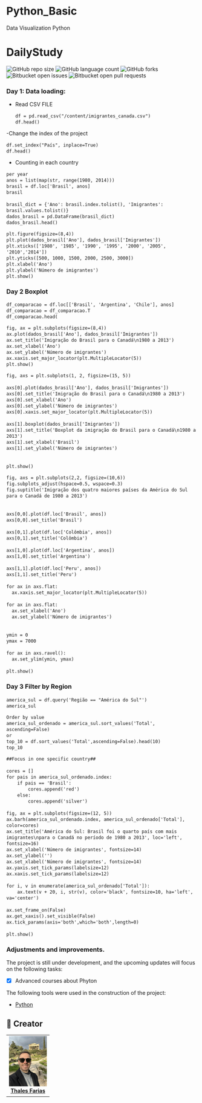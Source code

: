 # Python_Basic
Data Visualization Python


# DailyStudy

![GitHub repo size](https://img.shields.io/github/repo-size/iuricode/README-template?style=for-the-badge)
![GitHub language count](https://img.shields.io/github/languages/count/iuricode/README-template?style=for-the-badge)
![GitHub forks](https://img.shields.io/github/forks/iuricode/README-template?style=for-the-badge)
![Bitbucket open issues](https://img.shields.io/bitbucket/issues/iuricode/README-template?style=for-the-badge)
![Bitbucket open pull requests](https://img.shields.io/bitbucket/pr-raw/iuricode/README-template?style=for-the-badge)

### Day 1: Data loading:


- Read CSV FILE
  ```
  df = pd.read_csv("/content/imigrantes_canada.csv")
  df.head()
  ```
-Change the index of the project
```
df.set_index("País", inplace=True)
df.head()
```
- Counting in each country
```
per year
anos = list(map(str, range(1980, 2014)))
brasil = df.loc['Brasil', anos]
brasil

brasil_dict = {'Ano': brasil.index.tolist(), 'Imigrantes': brasil.values.tolist()}
dados_brasil = pd.DataFrame(brasil_dict)
dados_brasil.head()
```

```First graphic
plt.figure(figsize=(8,4))
plt.plot(dados_brasil['Ano'], dados_brasil['Imigrantes'])
plt.xticks(['1980', '1985', '1990', '1995', '2000', '2005', '2010','2014'])
plt.yticks([500, 1000, 1500, 2000, 2500, 3000])
plt.xlabel('Ano')
plt.ylabel('Número de imigrantes')
plt.show()

```

### Day 2 Boxplot

```Compare two countries
df_comparacao = df.loc[['Brasil', 'Argentina', 'Chile'], anos]
df_comparacao = df_comparacao.T
df_comparacao.head(
```

``` Create graphic
fig, ax = plt.subplots(figsize=(8,4))
ax.plot(dados_brasil['Ano'], dados_brasil['Imigrantes'])
ax.set_title('Imigração do Brasil para o Canadá\n1980 a 2013')
ax.set_xlabel('Ano')
ax.set_ylabel('Número de imigrantes')
ax.xaxis.set_major_locator(plt.MultipleLocator(5))
plt.show()
```
```boxplot
fig, axs = plt.subplots(1, 2, figsize=(15, 5))

axs[0].plot(dados_brasil['Ano'], dados_brasil['Imigrantes'])
axs[0].set_title('Imigração do Brasil para o Canadá\n1980 a 2013')
axs[0].set_xlabel('Ano')
axs[0].set_ylabel('Número de imigrantes')
axs[0].xaxis.set_major_locator(plt.MultipleLocator(5))

axs[1].boxplot(dados_brasil['Imigrantes'])
axs[1].set_title('Boxplot da imigração do Brasil para o Canadá\n1980 a 2013')
axs[1].set_xlabel('Brasil')
axs[1].set_ylabel('Número de imigrantes')


plt.show()
```

``` Subplots with 4 countries
fig, axs = plt.subplots(2,2, figsize=(10,6))
fig.subplots_adjust(hspace=0.5, wspace=0.3)
fig.suptitle('Imigração dos quatro maiores países da América do Sul para o Canadá de 1980 a 2013')


axs[0,0].plot(df.loc['Brasil', anos])
axs[0,0].set_title('Brasil')

axs[0,1].plot(df.loc['Colômbia', anos])
axs[0,1].set_title('Colômbia')

axs[1,0].plot(df.loc['Argentina', anos])
axs[1,0].set_title('Argentina')

axs[1,1].plot(df.loc['Peru', anos])
axs[1,1].set_title('Peru')

for ax in axs.flat:
  ax.xaxis.set_major_locator(plt.MultipleLocator(5))

for ax in axs.flat:
  ax.set_xlabel('Ano')
  ax.set_ylabel('Número de imigrantes')


ymin = 0
ymax = 7000

for ax in axs.ravel():
  ax.set_ylim(ymin, ymax)

plt.show()
```
### Day 3 Filter by Region

```
america_sul = df.query('Região == "América do Sul"')
america_sul
```

```
Order by value
america_sul_ordenado = america_sul.sort_values('Total', ascending=False)
or
top_10 = df.sort_values('Total',ascending=False).head(10)
top_10

```
```
##Focus in one specific country##

cores = []
for pais in america_sul_ordenado.index:
    if pais == 'Brasil':
        cores.append('red')
    else:
        cores.append('silver')

fig, ax = plt.subplots(figsize=(12, 5))
ax.barh(america_sul_ordenado.index, america_sul_ordenado['Total'], color=cores)
ax.set_title('América do Sul: Brasil foi o quarto país com mais imigrantes\npara o Canadá no período de 1980 a 2013', loc='left', fontsize=16)
ax.set_xlabel('Número de imigrantes', fontsize=14)
ax.set_ylabel('')
ax.set_xlabel('Número de imigrantes', fontsize=14)
ax.yaxis.set_tick_params(labelsize=12)
ax.xaxis.set_tick_params(labelsize=12)

for i, v in enumerate(america_sul_ordenado['Total']):
    ax.text(v + 20, i, str(v), color='black', fontsize=10, ha='left', va='center')

ax.set_frame_on(False)
ax.get_xaxis().set_visible(False)
ax.tick_params(axis='both',which='both',length=0)

plt.show()
```









### Adjustments and improvements.

The project is still under development, and the upcoming updates will focus on the following tasks:

- [x] Advanced courses about Phyton

The following tools were used in the construction of the project:

- [Python](<https://www.python.org/doc//>)



## 🤝 Creator

<table>
  <tr>
    <td align="center">
      <a href="#" title="Thales Farias">
        <img src="grecia.jpg" width="100" alt="Foto do Thales Farias no GitHub"/><br>
        <sub>
          <b><a href="https://www.linkedin.com/in/thalesfreirefarias/" target="_blank">Thales Farias</b>
        </sub>
      </a>
    </td>
  </tr>
</table>

